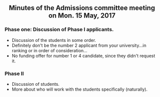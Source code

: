 ## <center> Minutes of the Admissions committee meeting on Mon. 15 May, 2017 </center>

### Phase one:  Discussion of Phase I applicants.

- Discussion of the students in some order.
- Definitely don't be the number 2 applicant from your university...in ranking
  or in order of consideration...
- No funding offer for number 1 or 4 candidate, since they didn't request it.

### Phase II

- Discussion of students.
- More about who will work with the students specifically (naturally).
